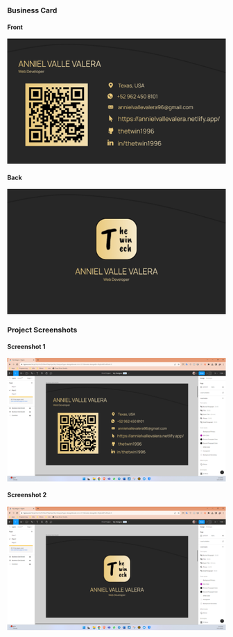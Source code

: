 ### Business Card
#### Front
![Image](./01-Business%20Card%20(front).png)
#### Back
![Image](./02-Business%20Card%20(back).png)

### Project Screenshots
#### Screenshot 1
![Image](./Screenshot%20(1).png)
#### Screenshot 2
![Image](./Screenshot%20(2).png)